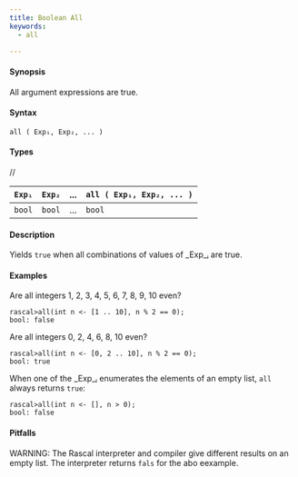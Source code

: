 ```yaml
---
title: Boolean All
keywords:
  - all

---
```


#### Synopsis

All argument expressions are true.

#### Syntax

`all ( Exp₁, Exp₂, ... )`

#### Types

//

| `Exp₁` | `Exp₂` | ... | `all ( Exp₁, Exp₂, ... )` |
| --- | --- | --- | --- |
|`bool`     | `bool`    | ... | `bool`                           |


#### Description

Yields `true` when all combinations of values of _Exp_ᵢ are true.

#### Examples

Are all integers 1, 2, 3, 4, 5, 6, 7, 8, 9, 10 even?

```rascal-shell ,continue
rascal>all(int n <- [1 .. 10], n % 2 == 0);
bool: false
```
Are all integers 0, 2, 4, 6, 8, 10 even?

```rascal-shell ,continue
rascal>all(int n <- [0, 2 .. 10], n % 2 == 0);
bool: true
```

When one of the _Exp_ᵢ enumerates the elements of an empty list, `all` always returns `true`:

```rascal-shell 
rascal>all(int n <- [], n > 0);
bool: false
```

#### Pitfalls

WARNING: The Rascal interpreter and compiler give different results on an empty list. 
The interpreter returns `fals` for the abo eexample.

